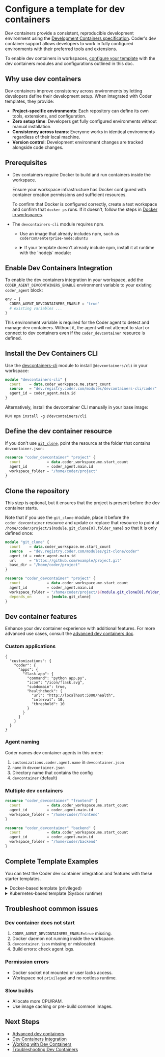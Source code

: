 # Configure a template for dev containers

Dev containers provide a consistent, reproducible development environment using the
[Development Containers specification](https://containers.dev/).
Coder's dev container support allows developers to work in fully configured environments with their preferred tools and extensions.

To enable dev containers in workspaces, [configure your template](../creating-templates.md) with the dev containers
modules and configurations outlined in this doc.

## Why use dev containers

Dev containers improve consistency across environments by letting developers define their development setup.
When integrated with Coder templates, they provide:

- **Project-specific environments**: Each repository can define its own tools, extensions, and configuration.
- **Zero setup time**: Developers get fully configured environments without manual installation.
- **Consistency across teams**: Everyone works in identical environments regardless of their local machine.
- **Version control**: Development environment changes are tracked alongside code changes.

## Prerequisites

- Dev containers require Docker to build and run containers inside the workspace.

  Ensure your workspace infrastructure has Docker configured with container creation permissions and sufficient resources.

  To confirm that Docker is configured correctly, create a test workspace and confirm that `docker ps` runs.
  If it doesn't, follow the steps in [Docker in workspaces](./docker-in-workspaces.md).

- The `devcontainers-cli` module requires npm.

  - Use an image that already includes npm, such as `codercom/enterprise-node:ubuntu`
  - <details><summary>If your template doesn't already include npm, install it at runtime with the `nodejs` module:</summary>

    1. This block should be before the `devcontainers-cli` block in `main.tf`:

       ```terraform
        module "nodejs" {
          count    = data.coder_workspace.me.start_count
          source   = "dev.registry.coder.com/modules/nodejs/coder"
          agent_id = coder_agent.main.id
        }
        ```

    1. In the `devcontainers-cli` module block, add:

       ```terraform
       depends_on       = [module.nodejs]
       ```

   </details>

## Enable Dev Containers Integration

To enable the dev containers integration in your workspace, add the `CODER_AGENT_DEVCONTAINERS_ENABLE` environment variable to your existing `coder_agent` block:

```terraform
env = {
  CODER_AGENT_DEVCONTAINERS_ENABLE = "true"
  # existing variables ...
}
```

This environment variable is required for the Coder agent to detect and manage dev containers.
Without it, the agent will not attempt to start or connect to dev containers even if the
`coder_devcontainer` resource is defined.

## Install the Dev Containers CLI

Use the
[devcontainers-cli](https://registry.coder.com/modules/devcontainers-cli) module
to install `@devcontainers/cli` in your workspace:

```terraform
module "devcontainers-cli" {
  count    = data.coder_workspace.me.start_count
  source   = "dev.registry.coder.com/modules/devcontainers-cli/coder"
  agent_id = coder_agent.main.id
}
```

Alternatively, install the devcontainer CLI manually in your base image:

```shell
RUN npm install -g @devcontainers/cli
```

## Define the dev container resource

If you don't use [`git_clone`](#clone-the-repository), point the resource at the folder that contains `devcontainer.json`:

```terraform
resource "coder_devcontainer" "project" {
  count            = data.coder_workspace.me.start_count
  agent_id         = coder_agent.main.id
  workspace_folder = "/home/coder/project"
}
```

## Clone the repository

This step is optional, but it ensures that the project is present before the dev container starts.

Note that if you use the `git_clone` module, place it before the `coder_devcontainer` resource
and update or replace that resource to point at `/home/coder/project/${module.git_clone[0].folder_name}` so that it is only defined once:

```terraform
module "git_clone" {
  count    = data.coder_workspace.me.start_count
  source   = "dev.registry.coder.com/modules/git-clone/coder"
  agent_id = coder_agent.main.id
  url      = "https://github.com/example/project.git"
  base_dir = "/home/coder/project"
}

resource "coder_devcontainer" "project" {
  count            = data.coder_workspace.me.start_count
  agent_id         = coder_agent.main.id
  workspace_folder = "/home/coder/project/${module.git_clone[0].folder_name}"
  depends_on       = [module.git_clone]
}
```

## Dev container features

Enhance your dev container experience with additional features.
For more advanced use cases, consult the [advanced dev containers doc](./advanced-dev-containers.md).

### Custom applications

```jsonc
{
  "customizations": {
    "coder": {
      "apps": {
        "flask-app": {
          "command": "python app.py",
          "icon": "/icon/flask.svg",
          "subdomain": true,
          "healthcheck": {
            "url": "http://localhost:5000/health",
            "interval": 10,
            "threshold": 10
          }
        }
      }
    }
  }
}
```

### Agent naming

Coder names dev container agents in this order:

1. `customizations.coder.agent.name` in `devcontainer.json`
1. `name` in `devcontainer.json`
1. Directory name that contains the config
1. `devcontainer` (default)

### Multiple dev containers

```terraform
resource "coder_devcontainer" "frontend" {
  count            = data.coder_workspace.me.start_count
  agent_id         = coder_agent.main.id
  workspace_folder = "/home/coder/frontend"
}

resource "coder_devcontainer" "backend" {
  count            = data.coder_workspace.me.start_count
  agent_id         = coder_agent.main.id
  workspace_folder = "/home/coder/backend"
}
```

## Complete Template Examples

You can test the Coder dev container integration and features with these starter templates.

<details><summary>Docker-based template (privileged)</summary>

```terraform
terraform {
  required_providers {
    coder  = { source = "coder/coder" }
    docker = { source = "kreuzwerker/docker" }
  }
}

data "coder_workspace" "me" {}
data "coder_workspace_owner" "me" {}

resource "coder_agent" "main" {
  os   = "linux"
  arch = "amd64"
  env  = { CODER_AGENT_DEVCONTAINERS_ENABLE = "true" }

  startup_script_behavior = "blocking"
  startup_script  = "sudo service docker start"
  shutdown_script = "sudo service docker stop"
}

module "devcontainers_cli" {
  count    = data.coder_workspace.me.start_count
  source   = "dev.registry.coder.com/modules/devcontainers-cli/coder"
  agent_id = coder_agent.main.id
}

module "git_clone" {
  count    = data.coder_workspace.me.start_count
  source   = "dev.registry.coder.com/modules/git-clone/coder"
  agent_id = coder_agent.main.id
  url      = "https://github.com/example/project.git"
  base_dir     = "/home/coder/project"
}

resource "coder_devcontainer" "project" {
  count            = data.coder_workspace.me.start_count
  agent_id         = coder_agent.main.id
  workspace_folder = "/home/coder/project/${module.git_clone[0].folder_name}"
  depends_on       = [module.git_clone]
}

resource "docker_container" "workspace" {
  count      = data.coder_workspace.me.start_count
  image      = "codercom/enterprise-node:ubuntu"
  name       = "coder-${data.coder_workspace_owner.me.name}-${lower(data.coder_workspace.me.name)}"
  privileged = true   # or mount /var/run/docker.sock
}
```

</details>

<details><summary>Kubernetes-based template (Sysbox runtime)</summary>

```terraform
terraform {
  required_providers {
    coder      = { source = "coder/coder" }
    kubernetes = { source = "hashicorp/kubernetes" }
  }
}

data "coder_workspace" "me" {}
data "coder_workspace_owner" "me" {}

resource "coder_agent" "main" {
  os   = "linux"
  arch = "amd64"
  env  = { CODER_AGENT_DEVCONTAINERS_ENABLE = "true" }

  startup_script_behavior = "blocking"
  startup_script = "sudo service docker start"
}

module "devcontainers_cli" {
  count    = data.coder_workspace.me.start_count
  source   = "dev.registry.coder.com/modules/devcontainers-cli/coder"
  agent_id = coder_agent.main.id
}

module "git_clone" {
  count    = data.coder_workspace.me.start_count
  source   = "dev.registry.coder.com/modules/git-clone/coder"
  agent_id = coder_agent.main.id
  url      = "https://github.com/example/project.git"
  base_dir     = "/home/coder/project"
}

resource "coder_devcontainer" "project" {
  count            = data.coder_workspace.me.start_count
  agent_id         = coder_agent.main.id
  workspace_folder = "/home/coder/project/${module.git_clone[0].folder_name}"
  depends_on       = [module.git_clone]
}

resource "kubernetes_pod" "workspace" {
  count = data.coder_workspace.me.start_count

  metadata {
    name       = "coder-${data.coder_workspace_owner.me.name}-${lower(data.coder_workspace.me.name)}"
    namespace = "coder-workspaces"
  }

  spec {
    container {
      name  = "main"
      image = "codercom/enterprise-base:ubuntu"

      security_context { privileged = true }  # or use Sysbox / rootless
      env { name = "CODER_AGENT_TOKEN" value = coder_agent.main.token }
    }
  }
}
```

</details>

## Troubleshoot common issues

### Dev container does not start

1. `CODER_AGENT_DEVCONTAINERS_ENABLE=true` missing.
1. Docker daemon not running inside the workspace.
1. `devcontainer.json` missing or mislocated.
1. Build errors: check agent logs.

### Permission errors

- Docker socket not mounted or user lacks access.
- Workspace not `privileged` and no rootless runtime.

### Slow builds

- Allocate more CPU/RAM.
- Use image caching or pre-build common images.

## Next Steps

- [Advanced dev containers](./advanced-dev-containers.md)
- [Dev Containers Integration](../../../user-guides/devcontainers/index.md)
- [Working with Dev Containers](../../../user-guides/devcontainers/working-with-dev-containers.md)
- [Troubleshooting Dev Containers](../../../user-guides/devcontainers/troubleshooting-dev-containers.md)
